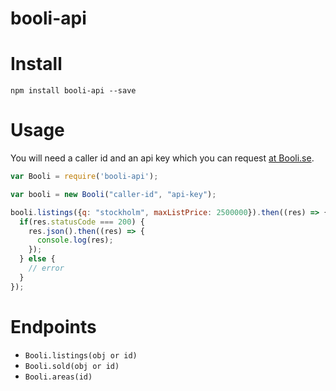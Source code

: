 booli-api
=========

# Install

`npm install booli-api --save`

# Usage

You will need a caller id and an api key which you can request [at Booli.se](https://www.booli.se/api/key).

```javascript
var Booli = require('booli-api');

var booli = new Booli("caller-id", "api-key");

booli.listings({q: "stockholm", maxListPrice: 2500000}).then((res) => {
  if(res.statusCode === 200) {
    res.json().then((res) => {
      console.log(res);
    });
  } else {
    // error
  }
});
```

# Endpoints

  - `Booli.listings(obj or id)`
  - `Booli.sold(obj or id)`
  - `Booli.areas(id)`
